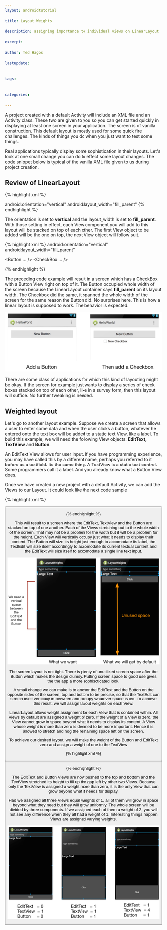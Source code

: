 ```yaml
---
layout: androidtutorial

title: Layout Weights

description: assigning importance to individual views on LinearLayout

excerpt: 

author: Ted Hagos

lastupdate: 


tags:


categories:

---
```



A project created with a default Activity will include an XML file and an Activity class. These two are given to you so you can get started quickly in displaying at least one screen in your application. The screen is of vanilla construction. This default layout is mostly used for some quick fire challenges. The kinds of things you do when you just want to test some things.

Real applications typically display some sophistication in their layouts. Let's look at one small change you can do to effect some layout changes. The code snippet below is typical of the vanilla XML file given to us during project creation.

## Review of LinearLayout

{% highlight xml %}
<?xml version="1.0" encoding="utf-8"?>
<LinearLayout xmlns:android="http://schemas...">
  android:orientation="vertical"
  android:layout_width="fill_parent"
</LinearLayout>
{% endhighlight %}

The orientation is set to **vertical** and the layout_width is set to **fill_parent**. With those setting in effect, each View component you will add to this layout will be stacked on top of each other. The first View object to be added will be the one on top, the next View object will follow suit.

{% highlight xml %}
<LinearLayout>
  android:orientation="vertical"
  android:layout_width="fill_parent"  

  <Button ... />
  <CheckBox ... />

</LinearLayout>
{% endhighlight %}

The preceding code example will result in a screen which has a CheckBox with a Button View right on top of it. The Button occupied whole width of the screen because the LinearLayout container says **fill\_parent** on its layout width. The Checkbox did the same, it spanned the whole width of the screen for the same reason the Button did. No surprises here. This is how a linear layout is supposed to work. The behavior is expected. 

![img](../images/linear-layout-vertical.png)

There are some class of applications for which this kind of layouting might be okay. If the screen for example just wants to display a series of check boxes stacked on top of each other, like in a survey form, then this layout will suffice. No further tweaking is needed. 

## Weighted layout

Let's go to another layout example. Suppose we create a screen that allows a user to enter some data and when the user clicks a button, whatever he entered onto the text box will be added to a static text View, like a label. To build this example, we will need the following View objects: **EditText, TextView** and **Button**. 

An EditText View allows for user input. If you have programming experience, you may have called this by a different name, perhaps you referred to it before as a textfield. Its the same thing. A TextView is a static text control. Some programmers call it a label. And you already know what a Button View does. 

Once we have created a new project with a default Activity, we can add the Views to our Layout. It could look like the next code sample

{% highlight xml %}
<LinearLayout
  android:orientation="vertical"
  android:layout_width="fill_parent"
  android:layout_height="fill_parent"
  xmlns:android="http://schemas.android.com/apk/res/android">

  <EditText
    android:layout_width="match_parent"
    android:layout_height="wrap_content"
    android:id="@+id/editText"
    android:layout_gravity="center_horizontal"/>

  <TextView
    android:layout_width="match_parent"
    android:layout_height="wrap_content"
    android:textAppearance="?android:attr/textAppearanceLarge"
    android:text="Large Text"
    android:id="@+id/textView"
    android:layout_gravity="center_horizontal"/>

  <Button
    android:layout_width="match_parent"
    android:layout_height="wrap_content"
    android:text="New Button"
    android:id="@+id/button"
    android:layout_gravity="center_horizontal"/>

</LinearLayout>
{% endhighlight %}

This will result to a screen where the EditText, TextView and the Button are stacked on top of one another. Each of the Views stretching out to the whole width of the screen. That may not be a problem for the width but it will be a problem for the height. Each View will vertically occupy just what it needs to display their content. The Button will size its height just enough to accomodate its label, the TextEdit will size itself accordingly to accomodate its current textual content and the EditText will size itself to accomodate a single line text input. 

![img](../images/weighted-layout.png)

The screen layout is not tight. There is plenty of unutilized screen space after the Button which makes the design clumsy. Putting screen space to good use gives the the app a more sophiscticated look. 

A small change we can make is to anchor the EditText and the Button on the opposite sides of the screen, top and bottom to be precise, so that the TextEdit can stretch itself vertically in between and occupy whatever space is left. To achieve this result, we will assign layout weights on each View.

LinearLayout allows weight assignment for each View that is contained within. All Views by default are assigned a weight of zero. If the weight of a View is zero, the View cannot grow in space beyond what it needs to display its content. A View whose weight is more than zero is deemed to be more important. Hence it is allowed to stretch and hog the remaining space left on the screen.

To achieve our desired layout, we will make the weight of the Button and EditText zero and assign a weight of one to the TextView

{% highlight xml %}
<LinearLayout
  android:orientation="vertical"
  android:layout_width="fill_parent"
  android:layout_height="fill_parent"
  xmlns:android="http://schemas.android.com/apk/res/android">

  <EditText
    android:layout_width="match_parent"
    android:layout_height="wrap_content"
    android:id="@+id/editText"
    android:layout_gravity="center_horizontal"
    android:layout_weight="0"/>

  <TextView
    android:layout_width="match_parent"
    android:layout_height="wrap_content"
    android:textAppearance="?android:attr/textAppearanceLarge"
    android:text="Large Text"
    android:id="@+id/textView"
    android:layout_gravity="center_horizontal"
    android:layout_weight="1"/>

  <Button
    android:layout_width="match_parent"
    android:layout_height="wrap_content"
    android:text="New Button"
    android:id="@+id/button"
    android:layout_gravity="center_horizontal"
    android:layout_weight="0"/>

</LinearLayout>
{% endhighlight %}

The EditText and Button Views are now pushed to the top and bottom and the TextView stretched its height to fill up the gap left by other two Views. Because only the TextView is assigned a weight more than zero, it is the only View that can grow beyond what it needs for display. 

Had we assigned all three Views equal weights of 1, all of them will grow in space beyond what they need but they will grow uniformly. The whole screen will be divided by three components. If we assigned each of them a weight of 2, you will not see any difference when they all had a weight of 1. Interesting things happen Views are assigned varying weights.

![img](../images/different-weights.png)
